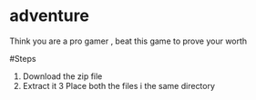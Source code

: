# adventure
Think you are a pro gamer , beat this game to prove your worth

#Steps

1. Download the zip file
2. Extract it 
3 Place both the files i the same directory
